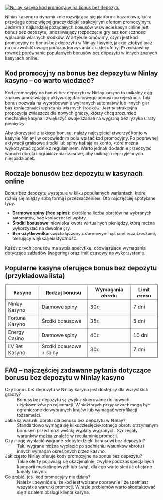 [![Ninlay kasyno kod promocyjny na bonus bez depozytu](https://123-caf.pages.dev/gitsignup.png)](https://vrmoo.ru/Bt82HjjY)

<div>   <p>Ninlay kasyno to dynamicznie rozwijająca się platforma hazardowa, która przyciąga coraz więcej graczy dzięki atrakcyjnym ofertom promocyjnym. Jednym z najbardziej pożądanych bonusów w świecie kasyn online jest bonus bez depozytu, umożliwiający rozpoczęcie gry bez konieczności wpłacania własnych środków. W artykule omówimy, czym jest kod promocyjny na bonus bez depozytu w Ninlay kasynie, jak go zdobyć oraz na co zwrócić uwagę podczas korzystania z takiej oferty. Przedstawimy również porównanie popularnych bonusów bez depozytu w innych znanych kasynach online.</p>    <h2>Kod promocyjny na bonus bez depozytu w Ninlay kasyno – co warto wiedzieć?</h2>   <p>Kod promocyjny na bonus bez depozytu w Ninlay kasyno to unikalny ciąg znaków umożliwiający aktywację darmowego bonusu po rejestracji. Taki bonus pozwala na wypróbowanie wybranych automatów lub innych gier bez konieczności wpłacania własnych środków. Jest to atrakcyjna propozycja zwłaszcza dla nowych graczy, którzy chcą zrozumieć mechanikę kasyna i zwiększyć swoje szanse na wygraną bez ryzyka utraty pieniędzy.</p>   <p>Aby skorzystać z takiego bonusu, należy najczęściej utworzyć konto w kasynie Ninlay i w odpowiednim polu wpisać kod promocyjny. Po poprawnej aktywacji gratisowe środki lub spiny trafiają na konto, które można wykorzystać zgodnie z regulaminem. Warto jednak dokładnie przeczytać warunki obrotu i ograniczenia czasowe, aby uniknąć nieprzyjemnych niespodzianek.</p>    <h2>Rodzaje bonusów bez depozytu w kasynach online</h2>   <p>Bonus bez depozytu występuje w kilku popularnych wariantach, które różnią się między sobą formą i przeznaczeniem. Oto najczęściej spotykane typy:</p>   <ul>     <li><strong>Darmowe spiny (free spins):</strong> określona liczba obrotów na wybranych automatów, bez konieczności wpłaty.</li>     <li><strong>Środki bonusowe:</strong> niewielka kwota wirtualnych pieniędzy, którą można wykorzystać na dowolne gry.</li>     <li><strong>Bon użytkownika:</strong> często łączony z darmowymi spinami oraz środkami, oferujący większą elastyczność.</li>   </ul>   <p>Każdy z tych bonusów ma swoją specyfikę, obowiązujące wymagania dotyczące zakładów (wagering) oraz limit czasowy na wykorzystanie.</p>    <h2>Popularne kasyna oferujące bonus bez depozytu (przykładowa lista)</h2>   <table border="1" cellpadding="5" cellspacing="0">     <thead>       <tr>         <th>Kasyno</th>         <th>Rodzaj bonusu</th>         <th>Wymagania obrotu</th>         <th>Limit czasu</th>       </tr>     </thead>     <tbody>       <tr>         <td>Ninlay Kasyno</td>         <td>Darmowe spiny</td>         <td>30x</td>         <td>7 dni</td>       </tr>       <tr>         <td>Fortuna Kasyno</td>         <td>Środki bonusowe</td>         <td>35x</td>         <td>5 dni</td>       </tr>       <tr>         <td>Energy Casino</td>         <td>Darmowe spiny</td>         <td>40x</td>         <td>10 dni</td>       </tr>       <tr>         <td>LV Bet Kasyno</td>         <td>Środki bonusowe + spiny</td>         <td>30x</td>         <td>7 dni</td>       </tr>     </tbody>   </table>    <h2>FAQ – najczęściej zadawane pytania dotyczące bonusu bez depozytu w Ninlay kasyno</h2>   <dl>     <dt>Czy bonus bez depozytu w Ninlay kasyno jest dostępny dla wszystkich graczy?</dt>     <dd>Bonusy bez depozytu są zwykle skierowane do nowych użytkowników po rejestracji. W niektórych przypadkach mogą być ograniczone do wybranych krajów lub wymagać weryfikacji tożsamości.</dd>      <dt>Jakie są warunki obrotu dla bonusu bez depozytu w Ninlay?</dt>     <dd>Standardowo wymaga się kilkudziesięciokrotnego obrotu otrzymanym bonusem przed możliwością wypłaty wygranych. Szczegóły warunków można znaleźć w regulaminie promocji.</dd>      <dt>Czy mogę wypłacić wygrane zdobyte dzięki bonusowi bez depozytu?</dt>     <dd>Tak, wygrane można wypłacić po spełnieniu warunków obrotu i innych wymagań określonych przez kasyno.</dd>      <dt>Jak często Ninlay oferuje kody promocyjne na bonus bez depozytu?</dt>     <dd>Takie oferty pojawiają się okazjonalnie, zwykle podczas specjalnych kampanii marketingowych lub świąt, dlatego warto śledzić oficjalne kanały kasyna.</dd>      <dt>Co zrobić, jeśli kod promocyjny nie działa?</dt>     <dd>Należy upewnić się, że kod jest wpisany poprawnie i że spełniasz wszystkie warunki promocji. W razie problemów warto skontaktować się z działem obsługi klienta kasyna.</dd>   </dl> </div>